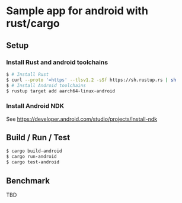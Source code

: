 # Sample app for android with rust/cargo

## Setup

### Install Rust and android toolchains

```sh
$ # Install Rust
$ curl --proto '=https' --tlsv1.2 -sSf https://sh.rustup.rs | sh
$ # Install Android toolchains
$ rustup target add aarch64-linux-android
```

### Install Android NDK

See https://developer.android.com/studio/projects/install-ndk

## Build / Run / Test

```sh
$ cargo build-android
$ cargo run-android
$ cargo test-android
```

## Benchmark

TBD
